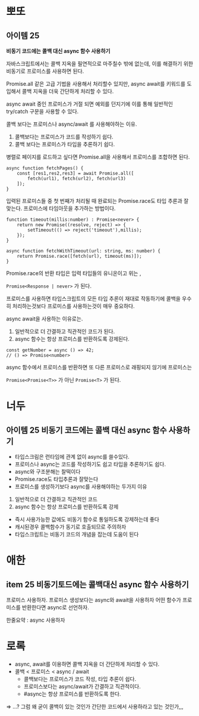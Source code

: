 # 뽀또

## 아이템 25

**비동기 코드에는 콜백 대신 async 함수 사용하기**

자바스크립트에서는 콜백 지옥을 필연적으로 마주칠수 밖에 없는데, 이를 해결하기 위한 비동기로 프로미스를 사용하면 된다.

Promise.all 같은 고급 기법을 사용해서 처리할수 있지만, async await를 키워드를 도입해서 콜백 지옥을 더욱 간단하게 처리할 수 있다.

async await 중인 프로미스가 거절 되면 예외를 던지기에 이를 통해 일반적인 try/catch 구문을 사용할 수 있다.

콜백 보다는 프로미스나 async/await 를 사용해야하는 이유.

1. 콜백보다는 프로미스가 코드를 작성하기 쉽다.
2. 콜백 보다는 프로미스가 타입을 추론하기 쉽다.

병렬로 페이지를 로드하고 싶다면 Promise.all을 사용해서 프로미스를 조합하면 된다.

```tsx
async function fetchPages() {
    const [res1,res2,res3] = await Promise.all([
        fetch(url1), fetch(url2), fetch(url3)
    ]);
}
```

입력된 프로미스들 중 첫 번째가 처리될 때 완료되는 Promise.race도 타입 추론과 잘 맞는다. 프로미스에 타임아웃을 추가하는 방법이다.

```tsx
function timeout(millis:number) : Promise<never> {
    return new Promise((resolve, reject) => {
        setTimeout(() => reject('timeout'),millis);
    });
}

async function fetchWithTimeout(url: string, ms: number) {
    return Promise.race([fetch(url), timeout(ms)]);
}
```

Promise.race의 반환 타입은 입력 타입들의 유니온이고 위는 , 

`Promise<Response | never>` 가 된다.

프로미스를 사용하면 타입스크립트의 모든 타입 추론이 재대로 작동하기에 콜백을 우수히 처리하는것보다 프로미스를 사용하는것이 매우 중요하다.

async await을 사용하는 이유로는.

1. 일반적으로 더 간결하고 직관적인 코드가 된다.
2. async 함수는 항상 프로미스를 반환하도록 강제된다.

```tsx
const getNumber = async () => 42;
// () => Promise<number>
```

async 함수에서 프로미스를 반환하면 또 다른 프로미스로 래핑되지 않기에 프로미스는 

`Promise<Promise<T>>` 가 아닌 `Promise<T>` 가 된다.

# 너두

## 아이템 25 비동기 코드에는 콜백 대신 async 함수 사용하기

- 타입스크림은 런타임에 관계 없이 async를 쓸수있다.
- 프로미스나 async는 코드를 작성하기도 쉽고 타입을 추론하기도 쉽다.
- async와 구조분해는 찰떡이다
- Promise.race도 타입추론과 잘맞는다
- 프로미스를 생성하기보다 async를 사용해야하는 두가지 이유
1. 일반적으로 더 간결하고 직관적인 코드
2. async 함수는 항상 프로미스를 반환하도록 강제
- 즉시 사용가능한 값에도 비동기 함수로 통일하도록 강제하는데 좋다
- 캐시된경우 콜백함수가 동기로 호출되므로 주의하자
- 타입스크립트는 비동기 코드의 개념을 잡는데 도움이 된다


# 애한

## item 25 비동기토드에는 콜백대신 async 함수 사용하기

프로미스 사용하자.
프로미스 생성보다는 async와 await을 사용하자
어떤 함수가 프로미스를 반환한다면 async로 선언하자.

한줄요약 :  async 사용하자


# 로록

- async, await를 이용하면 콜백 지옥을 더 간단하게 처리할 수 있다.
- 콜백 < 프로미스 < async / await
    - 콜백보다는 프로미스가 코드 작성, 타입 추론이 쉽다.
    - 프로미스보다는 async/await가 간결하고 직관적이다.
    - #async는 항상 프로미스를 반환하도록 한다.

⇒ …? 그럼 왜 굳이 콜백이 있는 것인가 간단한 코드에서 사용하라고 있는 것인가,,,
